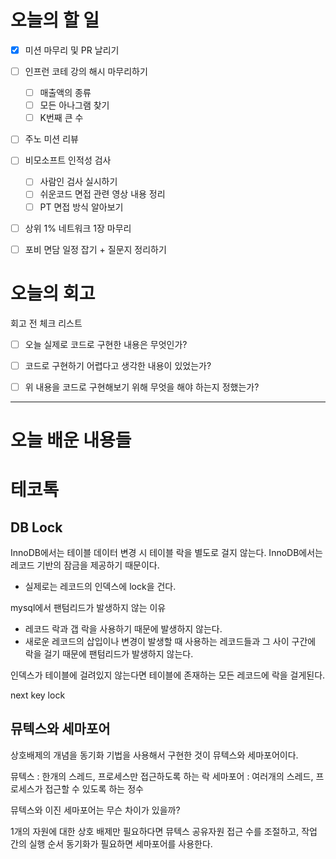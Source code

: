 
# 오늘의 할 일

- [x] 미션 마무리 및 PR 날리기
- [ ] 인프런 코테 강의 해시 마무리하기
	- [ ] 매출액의 종류
	- [ ] 모든 아나그램 찾기
	- [ ] K번째 큰 수 
- [ ] 주노 미션 리뷰
- [ ] 비모소프트 인적성 검사
	- [ ] 사람인 검사 실시하기
	- [ ] 쉬운코드 면접 관련 영상 내용 정리
	- [ ] PT 면접 방식 알아보기
- [ ] 상위 1% 네트워크 1장 마무리
- [ ] 포비 면담 일정 잡기 + 질문지 정리하기


# 오늘의 회고

회고 전 체크 리스트
- [ ] 오늘 실제로 코드로 구현한 내용은 무엇인가?
- [ ] 코드로 구현하기 어렵다고 생각한 내용이 있었는가?
- [ ] 위 내용을 코드로 구현해보기 위해 무엇을 해야 하는지 정했는가?




---
# 오늘 배운 내용들

# 테코톡

## DB Lock

InnoDB에서는 테이블 데이터 변경 시 테이블 락을 별도로 걸지 않는다.
InnoDB에서는 레코드 기반의 잠금을 제공하기 때문이다.
- 실제로는 레코드의 인덱스에 lock을 건다.

mysql에서 팬텀리드가 발생하지 않는 이유
- 레코드 락과 갭 락을 사용하기 때문에 발생하지 않는다.
- 새로운 레코드의 삽입이나 변경이 발생할 때 사용하는 레코드들과 그 사이 구간에 락을 걸기 때문에 팬텀리드가 발생하지 않는다.


인덱스가 테이블에 걸려있지 않는다면 테이블에 존재하는 모든 레코드에 락을 걸게된다.

next key lock



## 뮤텍스와 세마포어

상호배제의 개념을 동기화 기법을 사용해서 구현한 것이 뮤텍스와 세마포어이다.

뮤텍스 : 한개의 스레드, 프로세스만 접근하도록 하는 락
세마포어 : 여러개의 스레드, 프로세스가 접근할 수 있도록 하는 정수

뮤텍스와 이진 세마포어는 무슨 차이가 있을까?

1개의 자원에 대한 상호 배제만 필요하다면 뮤텍스
공유자원 접근 수를 조절하고, 작업 간의 실행 순서 동기화가 필요하면 세마포어를 사용한다.

